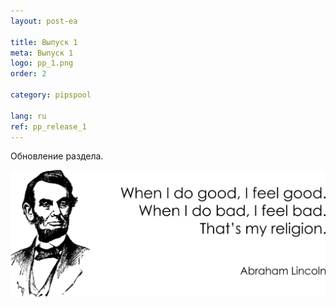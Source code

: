 ```yaml
---
layout: post-ea

title: Выпуск 1
meta: Выпуск 1
logo: pp_1.png
order: 2

category: pipspool

lang: ru
ref: pp_release_1
---
```


Обновление раздела.

<a data-fancybox="gallery" href="/img/programming/Lincoln.png"><img src="/img/programming/Lincoln.png" alt=""></a>
